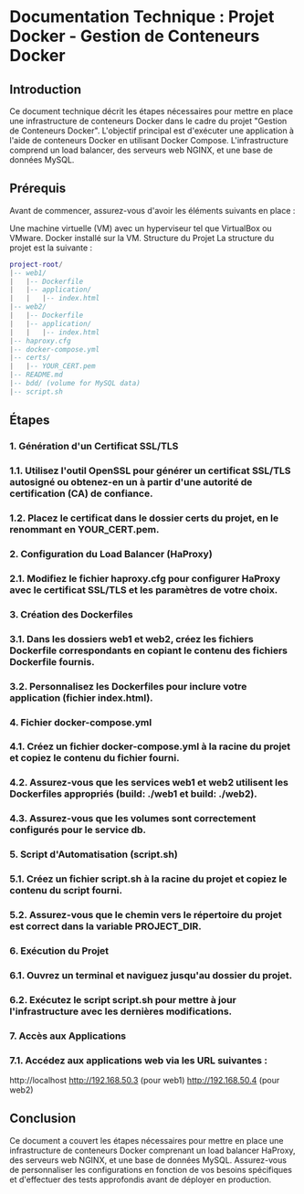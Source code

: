 # Documentation Technique : Projet Docker - Gestion de Conteneurs Docker
## Introduction
Ce document technique décrit les étapes nécessaires pour mettre en place une infrastructure de conteneurs Docker dans le cadre du projet "Gestion de Conteneurs Docker". L'objectif principal est d'exécuter une application à l'aide de conteneurs Docker en utilisant Docker Compose. L'infrastructure comprend un load balancer, des serveurs web NGINX, et une base de données MySQL.

## Prérequis
Avant de commencer, assurez-vous d'avoir les éléments suivants en place :

Une machine virtuelle (VM) avec un hyperviseur tel que VirtualBox ou VMware.
Docker installé sur la VM.
Structure du Projet
La structure du projet est la suivante :

```lua 
project-root/
|-- web1/
|   |-- Dockerfile
|   |-- application/
|   |   |-- index.html
|-- web2/
|   |-- Dockerfile
|   |-- application/
|   |   |-- index.html
|-- haproxy.cfg
|-- docker-compose.yml
|-- certs/
|   |-- YOUR_CERT.pem
|-- README.md
|-- bdd/ (volume for MySQL data)
|-- script.sh
```

## Étapes
### 1. Génération d'un Certificat SSL/TLS
### 1.1. Utilisez l'outil OpenSSL pour générer un certificat SSL/TLS autosigné ou obtenez-en un à partir d'une autorité de certification (CA) de confiance.

### 1.2. Placez le certificat dans le dossier certs du projet, en le renommant en YOUR_CERT.pem.

### 2. Configuration du Load Balancer (HaProxy)
### 2.1. Modifiez le fichier haproxy.cfg pour configurer HaProxy avec le certificat SSL/TLS et les paramètres de votre choix.

### 3. Création des Dockerfiles
### 3.1. Dans les dossiers web1 et web2, créez les fichiers Dockerfile correspondants en copiant le contenu des fichiers Dockerfile fournis.

### 3.2. Personnalisez les Dockerfiles pour inclure votre application (fichier index.html).

### 4. Fichier docker-compose.yml
### 4.1. Créez un fichier docker-compose.yml à la racine du projet et copiez le contenu du fichier fourni.

### 4.2. Assurez-vous que les services web1 et web2 utilisent les Dockerfiles appropriés (build: ./web1 et build: ./web2).

### 4.3. Assurez-vous que les volumes sont correctement configurés pour le service db.

### 5. Script d'Automatisation (script.sh)
### 5.1. Créez un fichier script.sh à la racine du projet et copiez le contenu du script fourni.

### 5.2. Assurez-vous que le chemin vers le répertoire du projet est correct dans la variable PROJECT_DIR.

### 6. Exécution du Projet
### 6.1. Ouvrez un terminal et naviguez jusqu'au dossier du projet.

### 6.2. Exécutez le script script.sh pour mettre à jour l'infrastructure avec les dernières modifications.

### 7. Accès aux Applications
### 7.1. Accédez aux applications web via les URL suivantes :

http://localhost
http://192.168.50.3 (pour web1)
http://192.168.50.4 (pour web2)
## Conclusion
Ce document a couvert les étapes nécessaires pour mettre en place une infrastructure de conteneurs Docker comprenant un load balancer HaProxy, des serveurs web NGINX, et une base de données MySQL. Assurez-vous de personnaliser les configurations en fonction de vos besoins spécifiques et d'effectuer des tests approfondis avant de déployer en production.

